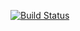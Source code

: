 [![Build Status](https://travis-ci.org/daryl-walsh/small-batch-react.svg?branch=master)](https://travis-ci.org/daryl-walsh/small-batch-react)
